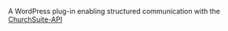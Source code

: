 A WordPress plug-in enabling structured communication with the [ChurchSuite-API](https://github.com/ChurchSuite/churchsuite-api) 
